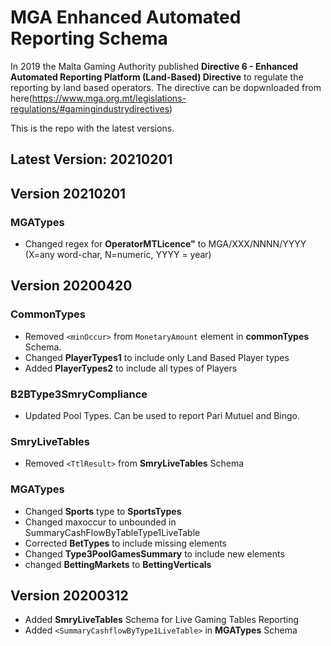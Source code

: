 # MGA Enhanced Automated Reporting Schema

In 2019 the Malta Gaming Authority published **Directive 6 - Enhanced Automated Reporting Platform (Land-Based) Directive** 
to regulate the reporting by land based operators. The directive can be dopwnloaded from here(https://www.mga.org.mt/legislations-regulations/#gamingindustrydirectives)

This is the repo with the latest versions.
## Latest Version:  20210201


## Version 20210201

###  MGATypes
* Changed  regex for **OperatorMTLicence"** to MGA/XXX/NNNN/YYYY (X=any word-char, N=numeric, YYYY = year)


## Version 20200420
### CommonTypes
* Removed `<minOccur>` from `MonetaryAmount` element in **commonTypes** Schema.
* Changed **PlayerTypes1** to include only Land Based Player types
* Added **PlayerTypes2** to include all types of Players

### B2BType3SmryCompliance
* Updated Pool Types. Can be used to report Pari Mutuel and Bingo.

### SmryLiveTables
* Removed `<TtlResult>` from **SmryLiveTables** Schema

### MGATypes
* Changed  **Sports** type to **SportsTypes**
* Changed maxoccur to unbounded in SummaryCashFlowByTableType1LiveTable
* Corrected **BetTypes** to include missing elements
* Changed **Type3PoolGamesSummary** to include new elements
* changed **BettingMarkets** to **BettingVerticals**


## Version 20200312

* Added **SmryLiveTables** Schema for Live Gaming Tables Reporting
* Added `<SummaryCashflowByType1LiveTable>` in **MGATypes** Schema
